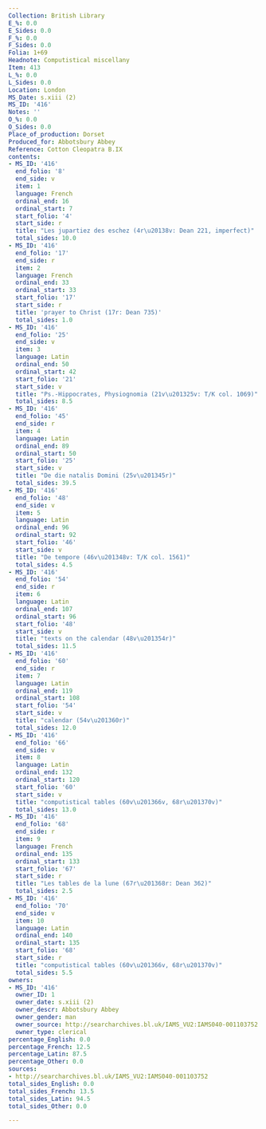 ```yaml
---
Collection: British Library
E_%: 0.0
E_Sides: 0.0
F_%: 0.0
F_Sides: 0.0
Folia: 1+69
Headnote: Computistical miscellany
Item: 413
L_%: 0.0
L_Sides: 0.0
Location: London
MS_Date: s.xiii (2)
MS_ID: '416'
Notes: ''
O_%: 0.0
O_Sides: 0.0
Place_of_production: Dorset
Produced_for: Abbotsbury Abbey
Reference: Cotton Cleopatra B.IX
contents:
- MS_ID: '416'
  end_folio: '8'
  end_side: v
  item: 1
  language: French
  ordinal_end: 16
  ordinal_start: 7
  start_folio: '4'
  start_side: r
  title: "Les jupartiez des eschez (4r\u20138v: Dean 221, imperfect)"
  total_sides: 10.0
- MS_ID: '416'
  end_folio: '17'
  end_side: r
  item: 2
  language: French
  ordinal_end: 33
  ordinal_start: 33
  start_folio: '17'
  start_side: r
  title: 'prayer to Christ (17r: Dean 735)'
  total_sides: 1.0
- MS_ID: '416'
  end_folio: '25'
  end_side: v
  item: 3
  language: Latin
  ordinal_end: 50
  ordinal_start: 42
  start_folio: '21'
  start_side: v
  title: "Ps.-Hippocrates, Physiognomia (21v\u201325v: T/K col. 1069)"
  total_sides: 8.5
- MS_ID: '416'
  end_folio: '45'
  end_side: r
  item: 4
  language: Latin
  ordinal_end: 89
  ordinal_start: 50
  start_folio: '25'
  start_side: v
  title: "De die natalis Domini (25v\u201345r)"
  total_sides: 39.5
- MS_ID: '416'
  end_folio: '48'
  end_side: v
  item: 5
  language: Latin
  ordinal_end: 96
  ordinal_start: 92
  start_folio: '46'
  start_side: v
  title: "De tempore (46v\u201348v: T/K col. 1561)"
  total_sides: 4.5
- MS_ID: '416'
  end_folio: '54'
  end_side: r
  item: 6
  language: Latin
  ordinal_end: 107
  ordinal_start: 96
  start_folio: '48'
  start_side: v
  title: "texts on the calendar (48v\u201354r)"
  total_sides: 11.5
- MS_ID: '416'
  end_folio: '60'
  end_side: r
  item: 7
  language: Latin
  ordinal_end: 119
  ordinal_start: 108
  start_folio: '54'
  start_side: v
  title: "calendar (54v\u201360r)"
  total_sides: 12.0
- MS_ID: '416'
  end_folio: '66'
  end_side: v
  item: 8
  language: Latin
  ordinal_end: 132
  ordinal_start: 120
  start_folio: '60'
  start_side: v
  title: "computistical tables (60v\u201366v, 68r\u201370v)"
  total_sides: 13.0
- MS_ID: '416'
  end_folio: '68'
  end_side: r
  item: 9
  language: French
  ordinal_end: 135
  ordinal_start: 133
  start_folio: '67'
  start_side: r
  title: "Les tables de la lune (67r\u201368r: Dean 362)"
  total_sides: 2.5
- MS_ID: '416'
  end_folio: '70'
  end_side: v
  item: 10
  language: Latin
  ordinal_end: 140
  ordinal_start: 135
  start_folio: '68'
  start_side: r
  title: "computistical tables (60v\u201366v, 68r\u201370v)"
  total_sides: 5.5
owners:
- MS_ID: '416'
  owner_ID: 1
  owner_date: s.xiii (2)
  owner_descr: Abbotsbury Abbey
  owner_gender: man
  owner_source: http://searcharchives.bl.uk/IAMS_VU2:IAMS040-001103752
  owner_type: clerical
percentage_English: 0.0
percentage_French: 12.5
percentage_Latin: 87.5
percentage_Other: 0.0
sources:
- http://searcharchives.bl.uk/IAMS_VU2:IAMS040-001103752
total_sides_English: 0.0
total_sides_French: 13.5
total_sides_Latin: 94.5
total_sides_Other: 0.0

---
```


